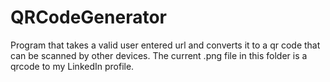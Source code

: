 # QRCodeGenerator
Program that takes a valid user entered url and converts it to a qr code that can be scanned by other devices. The current .png file in this folder is a qrcode to my LinkedIn profile.
